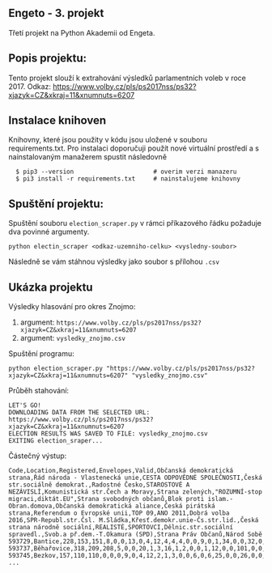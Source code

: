## Engeto - 3. projekt

Třetí projekt na Python Akademii od Engeta.

## Popis projektu:
Tento projekt slouží k extrahování výsledků parlamentních voleb v roce 2017. Odkaz: https://www.volby.cz/pls/ps2017nss/ps32?xjazyk=CZ&xkraj=11&xnumnuts=6207

## Instalace knihoven
Knihovny, které jsou použity v kódu jsou uložené v souboru requirements.txt. Pro instalaci doporučuji použít nové virtuální prostředí a s nainstalovaným manažerem spustit následovně
```
  $ pip3 --version                      # overim verzi manazeru
  $ pi3 install -r requirements.txt     # nainstalujeme knihovny
```
## Spuštění projektu:
Spuštění souboru ```election_scraper.py``` v rámci příkazového řádku požaduje dva povinné argumenty.
```
python electin_scraper <odkaz-uzemniho-celku> <vysledny-soubor>
```
Následně se vám stáhnou výsledky jako soubor s přílohou ```.csv```
    
## Ukázka projektu
Výsledky hlasování pro okres Znojmo:
1. argument: ```https://www.volby.cz/pls/ps2017nss/ps32?xjazyk=CZ&xkraj=11&xnumnuts=6207```
2. argument: ```vysledky_znojmo.csv```

Spuštění programu:

```python election_scraper.py "https://www.volby.cz/pls/ps2017nss/ps32?xjazyk=CZ&xkraj=11&xnumnuts=6207" "vysledky_znojmo.csv"```

Průběh stahování:
```
LET'S GO!
DOWNLOADING DATA FROM THE SELECTED URL: https://www.volby.cz/pls/ps2017nss/ps32?xjazyk=CZ&xkraj=11&xnumnuts=6207
ELECTION RESULTS WAS SAVED TO FILE: vysledky_znojmo.csv
EXITING election_sraper...
```
Částečný výstup:
```
Code,Location,Registered,Envelopes,Valid,Občanská demokratická strana,Řád národa - Vlastenecká unie,CESTA ODPOVĚDNÉ SPOLEČNOSTI,Česká str.sociálně demokrat.,Radostné Česko,STAROSTOVÉ A NEZÁVISLÍ,Komunistická str.Čech a Moravy,Strana zelených,"ROZUMNÍ-stop migraci,diktát.EU",Strana svobodných občanů,Blok proti islam.-Obran.domova,Občanská demokratická aliance,Česká pirátská strana,Referendum o Evropské unii,TOP 09,ANO 2011,Dobrá volba 2016,SPR-Republ.str.Čsl. M.Sládka,Křesť.demokr.unie-Čs.str.lid.,Česká strana národně sociální,REALISTÉ,SPORTOVCI,Dělnic.str.sociální spravedl.,Svob.a př.dem.-T.Okamura (SPD),Strana Práv Občanů,Národ Sobě
593729,Bantice,228,153,151,8,0,0,13,0,4,12,4,4,4,0,0,9,0,1,34,0,0,32,0,0,0,1,23,1,1
593737,Běhařovice,318,209,208,5,0,0,20,1,3,16,1,2,0,0,1,12,0,0,101,0,0,28,0,0,0,1,17,0,0
593745,Bezkov,157,110,110,0,0,0,9,0,4,12,2,1,3,0,0,6,0,6,25,0,0,26,0,0,0,0,14,2,0
...
```